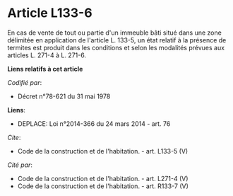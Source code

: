 # Article L133-6

En cas de vente de tout ou partie d'un immeuble bâti situé dans une zone délimitée en application de l'article L. 133-5, un
état relatif à la présence de termites est produit dans les conditions et selon les modalités prévues aux articles L. 271-4 à
L. 271-6.

**Liens relatifs à cet article**

_Codifié par_:

  - Décret n°78-621 du 31 mai 1978

**Liens**:

  - DEPLACE: Loi n°2014-366 du 24 mars 2014 - art. 76

_Cite_:

  - Code de la construction et de l'habitation. - art. L133-5 (V)

_Cité par_:

  - Code de la construction et de l'habitation. - art. L271-4 (V)
  - Code de la construction et de l'habitation. - art. R133-7 (V)
